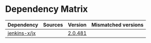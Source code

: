 # Dependency Matrix

Dependency | Sources | Version | Mismatched versions
---------- | ------- | ------- | -------------------
[jenkins-x/jx](https://github.com/jenkins-x/jx) |  | [2.0.481](https://github.com/jenkins-x/jx/releases/tag/v2.0.481) | 
